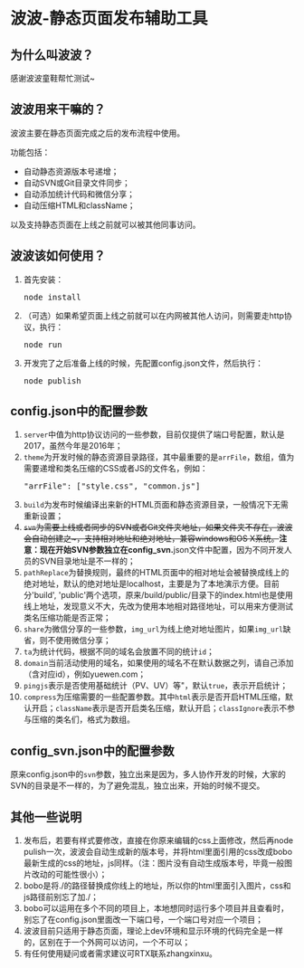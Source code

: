 波波-静态页面发布辅助工具
======================

为什么叫波波？
------------------
感谢波波童鞋帮忙测试~

波波用来干嘛的？
--------------------
波波主要在静态页面完成之后的发布流程中使用。

功能包括：

* 自动静态资源版本号递增；
* 自动SVN或Git目录文件同步；
* 自动添加统计代码和微信分享；
* 自动压缩HTML和className；

以及支持静态页面在上线之前就可以被其他同事访问。

波波该如何使用？
-----------------
1. 首先安装：
   <pre>node install</pre>
2. （可选）如果希望页面上线之前就可以在内网被其他人访问，则需要走http协议，执行：
	<pre>node run</pre>
3. 开发完了之后准备上线的时候，先配置config.json文件，然后执行：
	<pre>node publish</pre>

config.json中的配置参数
--------------------
1. <code>server</code>中值为http协议访问的一些参数，目前仅提供了端口号配置，默认是2017，虽然今年是2016年；
2. <code>theme</code>为开发时候的静态资源目录路径，其中最重要的是<code>arrFile</code>，数组，值为需要递增和类名压缩的CSS或者JS的文件名，例如：
	<pre>"arrFile": ["style.css", "common.js"]</pre>
3. <code>build</code>为发布时候编译出来新的HTML页面和静态资源目录，一般情况下无需重新设置；
4. <del><code>svn</code>为需要上线或者同步的SVN或者Git文件夹地址，如果文件夹不存在，波波会自动创建之~，支持相对地址和绝对地址，兼容windows和OS X系统。</del><strong>注意：现在开始SVN参数独立在config_svn.</strong>json文件中配置，因为不同开发人员的SVN目录地址是不一样的；
5. <code>pathReplace</code>为替换规则，最终的HTML页面中的相对地址会被替换成线上的绝对地址，默认的绝对地址是localhost，主要是为了本地演示方便。目前分'build', 'public'两个选项，原来/build/public/目录下的index.html也是使用线上地址，发现意义不大，先改为使用本地相对路径地址，可以用来方便测试类名压缩功能是否正常；
6. <code>share</code>为微信分享的一些参数，<code>img_url</code>为线上绝对地址图片，如果<code>img_url</code>缺省，则不使用微信分享；
7. <code>ta</code>为统计代码，根据不同的域名会放置不同的统计<code>id</code>；
8. <code>domain</code>当前活动使用的域名，如果使用的域名不在默认数据之列，请自己添加（含对应id），例如yuewen.com；
9. <code>pingjs</code>表示是否使用基础统计（PV、UV）等"，默认<code>true</code>，表示开启统计；
10. <code>compress</code>为压缩需要的一些配置参数。其中<code>html</code>表示是否开启HTML压缩，默认开启；<code>className</code>表示是否开启类名压缩，默认开启；<code>classIgnore</code>表示不参与压缩的类名们，格式为数组。


config_svn.json中的配置参数
--------------------
原来config.json中的<code>svn</code>参数，独立出来是因为，多人协作开发的时候，大家的SVN的目录是不一样的，为了避免混乱，独立出来，开始的时候不提交。


其他一些说明
------------------
1. 发布后，若要有样式要修改，直接在你原来编辑的css上面修改，然后再node pulish一次，波波会自动生成新的版本号，并将html里面引用的css改成bobo最新生成的css的地址，js同样。（注：图片没有自动生成版本号，毕竟一般图片改动的可能性很小）；
2. bobo是将./的路径替换成你线上的地址，所以你的html里面引入图片，css和js路径前别忘了加./；
3. bobo可以运用在多个不同的项目上，本地想同时运行多个项目并且查看时，别忘了在config.json里面改一下端口号，一个端口号对应一个项目；
4. 波波目前只适用于静态页面，理论上dev环境和显示环境的代码完全是一样的，区别在于一个外网可以访问，一个不可以；
5. 有任何使用疑问或者需求建议可RTX联系zhangxinxu。
